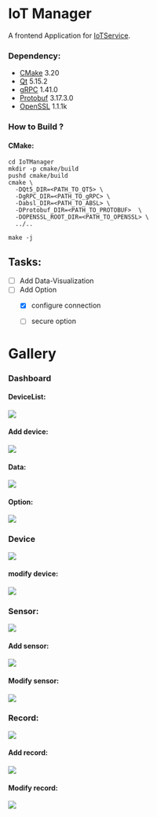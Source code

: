 # IoT Manager

A frontend Application for [IoTService](https://github.com/Rizzor93/IoTService).

### Dependency:

* [CMake](https://cmake.org/) 3.20
* [Qt](https://www.qt.io) 5.15.2
* [gRPC](https://grpc.io) 1.41.0
* [Protobuf](https://developers.google.com/protocol-buffers) 3.17.3.0
* [OpenSSL](https://www.openssl.org/) 1.1.1k

### How to Build ?

#### CMake:

````
cd IoTManager
mkdir -p cmake/build
pushd cmake/build
cmake \
  -DQt5_DIR=<PATH_TO_QT5> \
  -DgRPC_DIR=<PATH_TO_gRPC> \
  -Dabsl_DIR=<PATH_TO_ABSL> \
  -DProtobuf_DIR=<PATH_TO_PROTOBUF>  \
  -DOPENSSL_ROOT_DIR=<PATH_TO_OPENSSL> \
  ../..
  
make -j 
````

## Tasks:

- [ ] Add Data-Visualization
- [ ] Add Option
    - [x] configure connection
    - [ ] secure option


# Gallery

### Dashboard
#### DeviceList:
![](./images/dashboard.png)
#### Add device:
![](./images/add_device.png)
#### Data:
![](./images/data.png)
#### Option:
![](./images/option.png)


### Device
![](./images/device.png)
#### modify device:
![](./images/modify_device.png)

### Sensor:
![](./images/sensorList.png)
#### Add sensor:
![](./images/add_sensor.png)
#### Modify sensor:
![](./images/modify_sensor.png)

### Record:
![](./images/recordList.png)
#### Add record:
![](./images/add_record.png)
#### Modify record:
![](./images/modify_record.png)